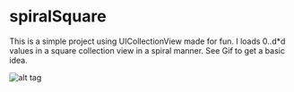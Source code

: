spiralSquare
============
This is a simple project using UICollectionView made for fun. I loads 0..d*d values in a square collection view in a spiral manner. See Gif to get a basic idea. 

![alt tag](http://i.imgur.com/7yLeBxi.gifv)

